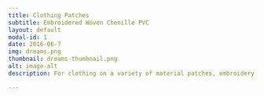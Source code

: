 ```yaml
---
title: Clothing Patches
subtitle: Embroidered Woven Chenille PVC
layout: default
modal-id: 1
date: 2016-06-7
img: dreams.png
thumbnail: dreams-thumbnail.png
alt: image-alt
description: For clothing on a variety of material patches, embroidery, PVC, 3D and so on

---
```

